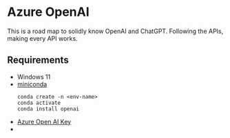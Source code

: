 # Azure OpenAI 

This is a road map to solidly know OpenAI and ChatGPT. Following the APIs, making every API works. 

## Requirements
- Windows 11
- [miniconda](https://docs.anaconda.com/free/miniconda/)
    ```
    conda create -n <env-name>
    conda activate
    conda install openai
    ```
- [Azure Open AI Key](https://portal.azure.com/#home)
- 



